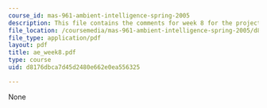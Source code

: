 ```yaml
---
course_id: mas-961-ambient-intelligence-spring-2005
description: This file contains the comments for week 8 for the projects.
file_location: /coursemedia/mas-961-ambient-intelligence-spring-2005/d8176dbca7d45d2480e662e0ea556325_ae_week8.pdf
file_type: application/pdf
layout: pdf
title: ae_week8.pdf
type: course
uid: d8176dbca7d45d2480e662e0ea556325

---
```

None